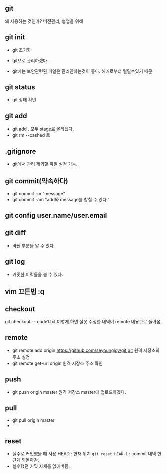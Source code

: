 ## git
왜 사용하는 것인가?
버전관리, 협업을 위해

## git init
- git 초기화
- git으로 관리하겠다.

- git에는 보안관련된 파일은 관리안하는것이 좋다. 해커로부터 털릴수있기 때문
## git status
- git 상태 확인

## git add
- git add . 모두 stage로 올리겠다.
- git rm --cashed 로 

## .gitignore
- git에서 관리 제외할 파일 설정 가능.

## git commit(약속하다)
- git commit -m "message"
- git commit -am "add와 message를 합칠 수 있다."
## git config user.name/user.email

## git diff
- 바뀐 부분을 알 수 있다.

## git log
- 커밋한 이력들을 볼 수 있다.

## vim 끄튼법 :q

## checkout
git checkout -- code1.txt
이렇게 하면 잘못 수정한 내역이 remote 내용으로 돌아옴.

## remote
- git remote add origin https://github.com/seyoungjoy/git.git
원격 저장소의 주소 설정
- git remote get-url origin
원격 저장소 주소 확인

## push
- git push origin master
원격 저장소 master에 업로드하겠다.

## pull
- git pull origin master
- 

## reset
- 실수로 커밋했을 때 사용
HEAD : 현재 위치 
`git reset HEAD~1` : commit 내역 한단계 되돌아감.
- 실수했던 커밋 자체를 없애버림.

